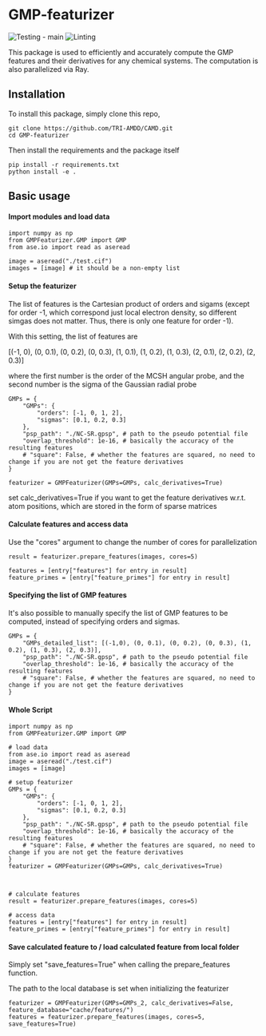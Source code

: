 # GMP-featurizer
![Testing - main](https://github.com/TRI-AMDD/GMP-featurizer/workflows/Testing%20-%20main/badge.svg)
![Linting](https://github.com/TRI-AMDD/GMP-featurizer/workflows/Linting/badge.svg)

This package is used to efficiently and accurately compute the GMP features and their derivatives for any chemical systems. The computation is also parallelized via Ray.

## Installation
To install this package, simply clone this repo, 
```
git clone https://github.com/TRI-AMDD/CAMD.git
cd GMP-featurizer
```

Then install the requirements and the package itself
```
pip install -r requirements.txt
python install -e .
```

## Basic usage

#### Import modules and load data
```
import numpy as np
from GMPFeaturizer.GMP import GMP
from ase.io import read as aseread

image = aseread("./test.cif")
images = [image] # it should be a non-empty list
```

#### Setup the featurizer
The list of features is the Cartesian product of orders and sigams (except for order -1, which correspond just local electron density, so different simgas does not matter. Thus, there is only one feature for order -1). 

With this setting, the list of features are

[(-1, 0), (0, 0.1), (0, 0.2), (0, 0.3), (1, 0.1), (1, 0.2), (1, 0.3), (2, 0.1), (2, 0.2), (2, 0.3)]

where the first number is the order of the MCSH angular probe, and the second number is the sigma of the Gaussian radial probe 
```
GMPs = {
    "GMPs": {   
        "orders": [-1, 0, 1, 2], 
        "sigmas": [0.1, 0.2, 0.3]   
    },
    "psp_path": "./NC-SR.gpsp", # path to the pseudo potential file
    "overlap_threshold": 1e-16, # basically the accuracy of the resulting features
    # "square": False, # whether the features are squared, no need to change if you are not get the feature derivatives
}

featurizer = GMPFeaturizer(GMPs=GMPs, calc_derivatives=True)
```
set calc_derivatives=True if you want to get the feature derivatives w.r.t. atom positions, which are stored in the form of sparse matrices


#### Calculate features and access data
Use the "cores" argument to change the number of cores for parallelization
```
result = featurizer.prepare_features(images, cores=5)

features = [entry["features"] for entry in result]
feature_primes = [entry["feature_primes"] for entry in result]
```

#### Specifying the list of GMP features
It's also possible to manually specify the list of GMP features to be computed, instead of specifying orders and sigmas.
```
GMPs = {
    "GMPs_detailed_list": [(-1,0), (0, 0.1), (0, 0.2), (0, 0.3), (1, 0.2), (1, 0.3), (2, 0.3)],
    "psp_path": "./NC-SR.gpsp", # path to the pseudo potential file
    "overlap_threshold": 1e-16, # basically the accuracy of the resulting features
    # "square": False, # whether the features are squared, no need to change if you are not get the feature derivatives
}
```

#### Whole Script
```
import numpy as np
from GMPFeaturizer.GMP import GMP

# load data
from ase.io import read as aseread
image = aseread("./test.cif")
images = [image] 

# setup featurizer
GMPs = {
    "GMPs": {   
        "orders": [-1, 0, 1, 2], 
        "sigmas": [0.1, 0.2, 0.3]   
    },
    "psp_path": "./NC-SR.gpsp", # path to the pseudo potential file
    "overlap_threshold": 1e-16, # basically the accuracy of the resulting features
    # "square": False, # whether the features are squared, no need to change if you are not get the feature derivatives
}
featurizer = GMPFeaturizer(GMPs=GMPs, calc_derivatives=True)



# calculate features
result = featurizer.prepare_features(images, cores=5)

# access data
features = [entry["features"] for entry in result]
feature_primes = [entry["feature_primes"] for entry in result]
```

#### Save calculated feature to / load calculated feature from local folder
Simply set "save_features=True" when calling the prepare_features function.

The path to the local database is set when initializing the featurizer
```
featurizer = GMPFeaturizer(GMPs=GMPs_2, calc_derivatives=False, feature_database="cache/features/")
features = featurizer.prepare_features(images, cores=5, save_features=True)
```